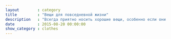 ```yaml
---
layout        : category
title         : "Вещи для повседневной жизни"
description   : "Всегда приятно носить хорошие вещи, особенно если они стоят в 2-3 раза дешевле."
date          : 2015-08-20 00:00:00
show_category : clothes
---
```

